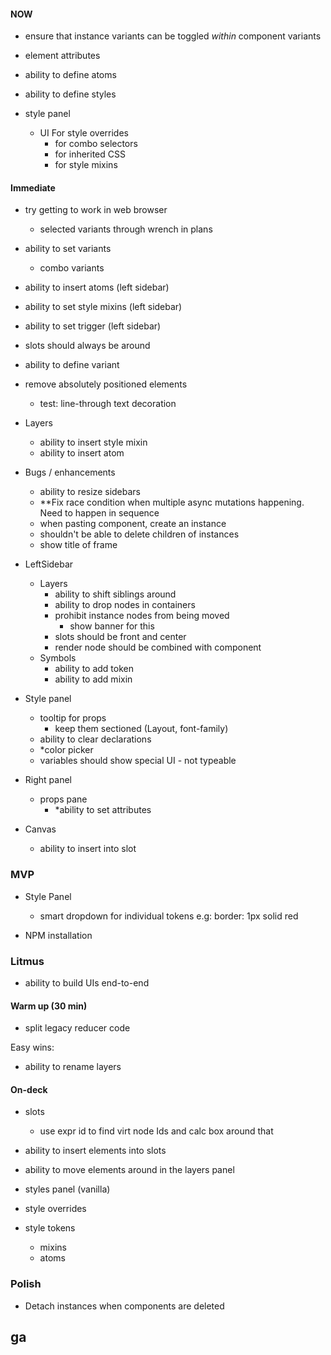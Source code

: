 #### NOW

- ensure that instance variants can be toggled _within_ component variants
- element attributes

- ability to define atoms
- ability to define styles
- style panel
  - UI For style overrides
    - for combo selectors
    - for inherited CSS
    - for style mixins

#### Immediate

- try getting to work in web browser

  - selected variants through wrench in plans

- ability to set variants
  - combo variants
- ability to insert atoms (left sidebar)
- ability to set style mixins (left sidebar)
- ability to set trigger (left sidebar)

- slots should always be around
- ability to define variant
- remove absolutely positioned elements

  - test: line-through text decoration

- Layers

  - ability to insert style mixin
  - ability to insert atom

- Bugs / enhancements

  - ability to resize sidebars
  - \*\*Fix race condition when multiple async mutations happening. Need to happen in sequence
  - when pasting component, create an instance
  - shouldn't be able to delete children of instances
  - show title of frame

- LeftSidebar

  - Layers
    - ability to shift siblings around
    - ability to drop nodes in containers
    - prohibit instance nodes from being moved
      - show banner for this
    - slots should be front and center
    - render node should be combined with component
  - Symbols
    - ability to add token
    - ability to add mixin

- Style panel

  - tooltip for props
    - keep them sectioned (Layout, font-family)
  - ability to clear declarations
  - \*color picker
  - variables should show special UI - not typeable

- Right panel

  - props pane
    - \*ability to set attributes

- Canvas
  - ability to insert into slot

### MVP

- Style Panel

  - smart dropdown for individual tokens e.g: border: 1px solid red

- NPM installation

### Litmus

- ability to build UIs end-to-end

#### Warm up (30 min)

- split legacy reducer code

Easy wins:

- ability to rename layers

#### On-deck

- slots

  - use expr id to find virt node Ids and calc box around that

- ability to insert elements into slots
- ability to move elements around in the layers panel
- styles panel (vanilla)
- style overrides
- style tokens

  - mixins
  - atoms

### Polish

- Detach instances when components are deleted

## ga
